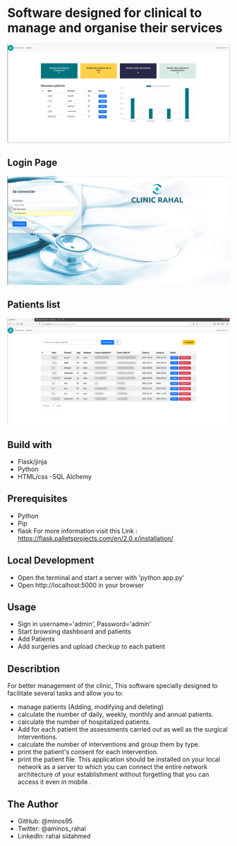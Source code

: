 # Software designed for clinical to manage and organise their services
![screenshot](./scsclinical.jpg)

## Login Page
![screenshot](./index.png)

## Patients list
![screenshot](./patientslist.png)

## Build with
- Flask/jinja
- Python
- HTML/css -SQL Alchemy

## Prerequisites
- Python
- Pip
- flask
For more information visit this Link : https://flask.palletsprojects.com/en/2.0.x/installation/
## Local Development
- Open the terminal and start a server with 'python app.py'
- Open http://localhost:5000 in your browser
## Usage
- Sign in username='admin', Password='admin'
- Start browsing dashboard and patients 
- Add Patients
- Add surgeries and upload checkup to each patient


## Describtion
For better management of the clinic, This software specially designed to facilitate several tasks and allow you to:

- manage patients (Adding, modifying and deleting)
- calculate the number of daily, weekly, monthly and annual patients.
- calculate the number of hospitalized patients.
- Add for each patient the assessments carried out as well as the surgical interventions.
- calculate the number of interventions and group them by type.
- print the patient's consent for each intervention.
- print the patient file.
This application should be installed on your local network as a server to which you can connect the entire network architecture of your establishment without forgetting that you can access it even in mobile .

## The Author
- GitHub: @minos95
- Twitter: @aminos_rahal
- LinkedIn: rahal sidahmed